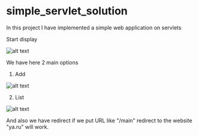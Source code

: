 # simple_servlet_solution
In this project I have implemented a simple web application on servlets



Start display

![alt text](https://github.com/firsovroman/simple_servlet_solution/raw/master/pictures/1.png)

We have here 2 main options


1) Add

![alt text](https://github.com/firsovroman/simple_servlet_solution/raw/master/pictures/2.png)

2) List

![alt text](https://github.com/firsovroman/simple_servlet_solution/raw/master/pictures/3.png)


And also we have redirect if we put URL like "/main" redirect to the website "ya.ru" will work.

